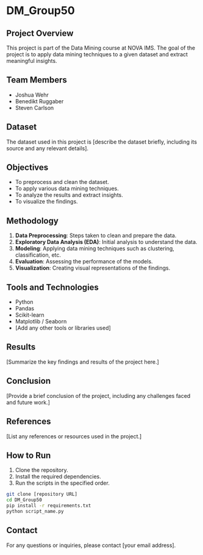 # DM_Group50
## Project Overview
This project is part of the Data Mining course at NOVA IMS. The goal of the project is to apply data mining techniques to a given dataset and extract meaningful insights.

## Team Members
- Joshua Wehr
- Benedikt Ruggaber
- Steven Carlson

## Dataset
The dataset used in this project is [describe the dataset briefly, including its source and any relevant details].

## Objectives
- To preprocess and clean the dataset.
- To apply various data mining techniques.
- To analyze the results and extract insights.
- To visualize the findings.

## Methodology
1. **Data Preprocessing**: Steps taken to clean and prepare the data.
2. **Exploratory Data Analysis (EDA)**: Initial analysis to understand the data.
3. **Modeling**: Applying data mining techniques such as clustering, classification, etc.
4. **Evaluation**: Assessing the performance of the models.
5. **Visualization**: Creating visual representations of the findings.

## Tools and Technologies
- Python
- Pandas
- Scikit-learn
- Matplotlib / Seaborn
- [Add any other tools or libraries used]

## Results
[Summarize the key findings and results of the project here.]

## Conclusion
[Provide a brief conclusion of the project, including any challenges faced and future work.]

## References
[List any references or resources used in the project.]

## How to Run
1. Clone the repository.
2. Install the required dependencies.
3. Run the scripts in the specified order.

```bash
git clone [repository URL]
cd DM_Group50
pip install -r requirements.txt
python script_name.py
```

## Contact
For any questions or inquiries, please contact [your email address].